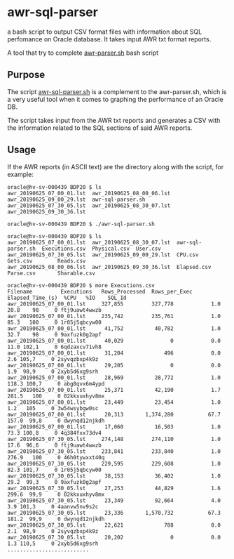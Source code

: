 # awr-sql-parser
a bash script to output CSV format files with information about SQL perfomance on Oracle database. It takes input AWR txt format reports. 

A tool that try to complete [awr-parser.sh](https://flashdba.com/database/useful-scripts/awr-parser/) bash script


## Purpose

The script [awr-sql-parser.sh](https://github.com/benitoelespinoso/awr-sql-parser) is a complement to the awr-parser.sh, which is a very useful tool when it comes to graphing the performance of an Oracle DB.

The script takes input from the AWR txt reports and generates a CSV with the information related to the SQL sections of said AWR reports.


## Usage

If the AWR reports (in ASCII text) are the directory along with the script, for example:

```
oracle@hv-sv-000439 BDP20 $ ls
awr_20190625_07_00_01.lst  awr_20190625_08_00_06.lst  awr_20190625_09_00_29.lst  awr-sql-parser.sh
awr_20190625_07_30_05.lst  awr_20190625_08_30_07.lst  awr_20190625_09_30_36.lst

oracle@hv-sv-000439 BDP20 $ ./awr-sql-parser.sh

oracle@hv-sv-000439 BDP20 $ ls
awr_20190625_07_00_01.lst  awr_20190625_08_30_07.lst  awr-sql-parser.sh  Executions.csv  Physical.csv  User.csv
awr_20190625_07_30_05.lst  awr_20190625_09_00_29.lst  CPU.csv            Gets.csv        Reads.csv
awr_20190625_08_00_06.lst  awr_20190625_09_30_36.lst  Elapsed.csv        Parse.csv       Sharable.csv

oracle@hv-sv-000439 BDP20 $ more Executions.csv
Filename         Executions   Rows_Processed  Rows_per_Exec   Elapsed_Time_(s)  %CPU   %IO    SQL_Id
awr_20190625_07_00_01.lst     327,855         327,778            1.0       20.8    98     0 ftj9uawt4wwzb
awr_20190625_07_00_01.lst     235,742         235,761            1.0       85.3   100     0 1r05j5qbcyw00
awr_20190625_07_00_01.lst      41,752          40,782            1.0       32.7    98     0 9axfuzk0g2apf
awr_20190625_07_00_01.lst      40,029               0            0.0       11.0 102,1     0 6qdzaxcv71vh8
awr_20190625_07_00_01.lst      31,204             496            0.0        2.6 105,7     0 2syvqzbxp4k9z
awr_20190625_07_00_01.lst      29,205               0            0.0        1.9  98,9     0 2xyb5d6xg9srh
awr_20190625_07_00_01.lst      28,969          28,772            1.0      118.3 100,7     0 abg8qvx6m4ypd
awr_20190625_07_00_01.lst      25,371          42,190            1.7      281.5   100     0 02kkxuxhyv8mx
awr_20190625_07_00_01.lst      23,449          23,454            1.0        1.2   105     0 3w54wsybgw0sc
awr_20190625_07_00_01.lst      20,313       1,374,280           67.7      157.0  99,8     0 dwynqd12njkdh
awr_20190625_07_00_01.lst      17,060          16,503            1.0       73.3 100,8     0 4q384fxx73dv4
awr_20190625_07_30_05.lst     274,148         274,110            1.0       17.6  96,6     0 ftj9uawt4wwzb
awr_20190625_07_30_05.lst     233,841         233,840            1.0      276.9   100     0 46h0tywxxt40q
awr_20190625_07_30_05.lst     229,595         229,608            1.0       82.3 101,7     0 1r05j5qbcyw00
awr_20190625_07_30_05.lst      38,153          36,402            1.0       29.2  99,3     0 9axfuzk0g2apf
awr_20190625_07_30_05.lst      27,253          44,829            1.6      299.6  99,9     0 02kkxuxhyv8mx
awr_20190625_07_30_05.lst      23,349          92,664            4.0        3.9 101,3     0 4aanvw5nv9s2c
awr_20190625_07_30_05.lst      23,336       1,570,732           67.3      181.2  99,9     0 dwynqd12njkdh
awr_20190625_07_30_05.lst      22,621             788            0.0        2.1  98,9     0 2syvqzbxp4k9z
awr_20190625_07_30_05.lst      20,202               0            0.0        1.3 110,5     0 2xyb5d6xg9srh
..........................

```
